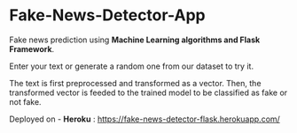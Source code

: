 # Fake-News-Detector-App

Fake news prediction using **Machine Learning algorithms and Flask Framework**.

Enter your text or generate a random one from our dataset to try it.

The text is first preprocessed and transformed as a vector. Then, the transformed vector is feeded to the trained model to be classified as fake or not fake.

Deployed on - **Heroku** : https://fake-news-detector-flask.herokuapp.com/
